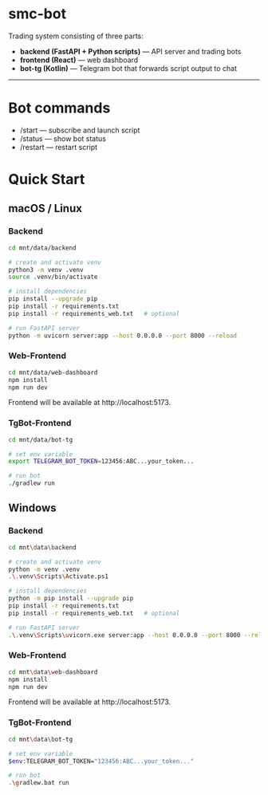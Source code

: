 # smc-bot

Trading system consisting of three parts:
- **backend (FastAPI + Python scripts)** — API server and trading bots
- **frontend (React)** — web dashboard
- **bot-tg (Kotlin)** — Telegram bot that forwards script output to chat

---

# Bot commands
- /start — subscribe and launch script
- /status — show bot status
- /restart — restart script

# Quick Start

## macOS / Linux

### Backend
```bash
cd mnt/data/backend

# create and activate venv
python3 -m venv .venv
source .venv/bin/activate

# install dependencies
pip install --upgrade pip
pip install -r requirements.txt
pip install -r requirements_web.txt   # optional

# run FastAPI server
python -m uvicorn server:app --host 0.0.0.0 --port 8000 --reload
```
### Web-Frontend
```bash
cd mnt/data/web-dashboard
npm install
npm run dev
```
Frontend will be available at http://localhost:5173.

### TgBot-Frontend
```bash
cd mnt/data/bot-tg

# set env variable
export TELEGRAM_BOT_TOKEN=123456:ABC...your_token...

# run bot
./gradlew run
```
## Windows
### Backend
```bash
cd mnt\data\backend

# create and activate venv
python -m venv .venv
.\.venv\Scripts\Activate.ps1

# install dependencies
python -m pip install --upgrade pip
pip install -r requirements.txt
pip install -r requirements_web.txt   # optional

# run FastAPI server
.\.venv\Scripts\uvicorn.exe server:app --host 0.0.0.0 --port 8000 --reload
```
### Web-Frontend
```bash
cd mnt\data\web-dashboard
npm install
npm run dev
```
Frontend will be available at http://localhost:5173.

### TgBot-Frontend
```bash
cd mnt\data\bot-tg

# set env variable
$env:TELEGRAM_BOT_TOKEN="123456:ABC...your_token..."

# run bot
.\gradlew.bat run
```